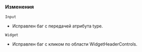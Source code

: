 ### Изменения

`Input`

- Исправлен баг с передачей атрибута type.

`Widget`

-   Исправлен баг с кликом по области WidgetHeaderControls.
